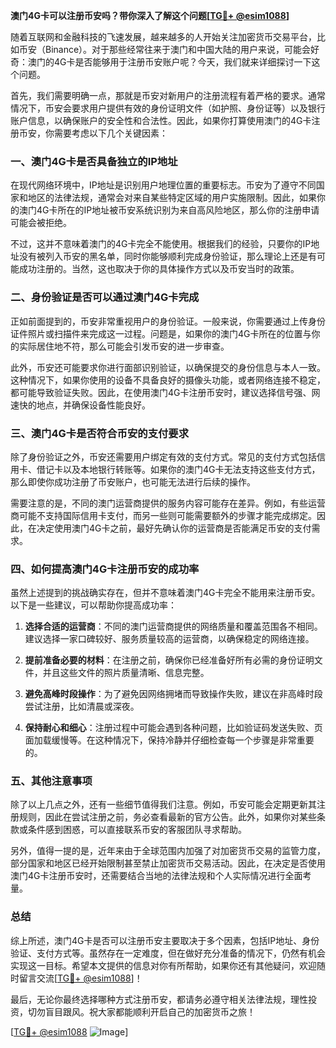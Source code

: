 **澳门4G卡可以注册币安吗？带你深入了解这个问题[[TG💪+ @esim1088](https://t.me/s/esim1088)]**

随着互联网和金融科技的飞速发展，越来越多的人开始关注加密货币交易平台，比如币安（Binance）。对于那些经常往来于澳门和中国大陆的用户来说，可能会好奇：澳门的4G卡是否能够用于注册币安账户呢？今天，我们就来详细探讨一下这个问题。

首先，我们需要明确一点，那就是币安对新用户的注册流程有着严格的要求。通常情况下，币安会要求用户提供有效的身份证明文件（如护照、身份证等）以及银行账户信息，以确保账户的安全性和合法性。因此，如果你打算使用澳门的4G卡注册币安，你需要考虑以下几个关键因素：

### **一、澳门4G卡是否具备独立的IP地址**

在现代网络环境中，IP地址是识别用户地理位置的重要标志。币安为了遵守不同国家和地区的法律法规，通常会对来自某些特定区域的用户实施限制。因此，如果你的澳门4G卡所在的IP地址被币安系统识别为来自高风险地区，那么你的注册申请可能会被拒绝。

不过，这并不意味着澳门的4G卡完全不能使用。根据我们的经验，只要你的IP地址没有被列入币安的黑名单，同时你能够顺利完成身份验证，那么理论上还是有可能成功注册的。当然，这也取决于你的具体操作方式以及币安当时的政策。

### **二、身份验证是否可以通过澳门4G卡完成**

正如前面提到的，币安非常重视用户的身份验证。一般来说，你需要通过上传身份证件照片或扫描件来完成这一过程。问题是，如果你的澳门4G卡所在的位置与你的实际居住地不符，那么可能会引发币安的进一步审查。

此外，币安还可能要求你进行面部识别验证，以确保提交的身份信息与本人一致。这种情况下，如果你使用的设备不具备良好的摄像头功能，或者网络连接不稳定，都可能导致验证失败。因此，在使用澳门4G卡注册币安时，建议选择信号强、网速快的地点，并确保设备性能良好。

### **三、澳门4G卡是否符合币安的支付要求**

除了身份验证之外，币安还需要用户绑定有效的支付方式。常见的支付方式包括信用卡、借记卡以及本地银行转账等。如果你的澳门4G卡无法支持这些支付方式，那么即使你成功注册了币安账户，也可能无法进行后续的操作。

需要注意的是，不同的澳门运营商提供的服务内容可能存在差异。例如，有些运营商可能不支持国际信用卡支付，而另一些则可能需要额外的步骤才能完成绑定。因此，在决定使用澳门4G卡之前，最好先确认你的运营商是否能满足币安的支付需求。

### **四、如何提高澳门4G卡注册币安的成功率**

虽然上述提到的挑战确实存在，但并不意味着澳门4G卡完全不能用来注册币安。以下是一些建议，可以帮助你提高成功率：

1. **选择合适的运营商**：不同的澳门运营商提供的网络质量和覆盖范围各不相同。建议选择一家口碑较好、服务质量较高的运营商，以确保稳定的网络连接。
   
2. **提前准备必要的材料**：在注册之前，确保你已经准备好所有必需的身份证明文件，并且这些文件的照片质量清晰、信息完整。

3. **避免高峰时段操作**：为了避免因网络拥堵而导致操作失败，建议在非高峰时段尝试注册，比如清晨或深夜。

4. **保持耐心和细心**：注册过程中可能会遇到各种问题，比如验证码发送失败、页面加载缓慢等。在这种情况下，保持冷静并仔细检查每一个步骤是非常重要的。

### **五、其他注意事项**

除了以上几点之外，还有一些细节值得我们注意。例如，币安可能会定期更新其注册规则，因此在尝试注册之前，务必查看最新的官方公告。此外，如果你对某些条款或条件感到困惑，可以直接联系币安的客服团队寻求帮助。

另外，值得一提的是，近年来由于全球范围内加强了对加密货币交易的监管力度，部分国家和地区已经开始限制甚至禁止加密货币交易活动。因此，在决定是否使用澳门4G卡注册币安时，还需要结合当地的法律法规和个人实际情况进行全面考量。

### **总结**

综上所述，澳门4G卡是否可以注册币安主要取决于多个因素，包括IP地址、身份验证、支付方式等。虽然存在一定难度，但在做好充分准备的情况下，仍然有机会实现这一目标。希望本文提供的信息对你有所帮助，如果你还有其他疑问，欢迎随时留言交流[[TG💪+ @esim1088](https://t.me/s/esim1088)]！

最后，无论你最终选择哪种方式注册币安，都请务必遵守相关法律法规，理性投资，切勿盲目跟风。祝大家都能顺利开启自己的加密货币之旅！

[[TG💪+ @esim1088](https://t.me/s/esim1088) ![Image](https://i.postimg.cc/4NQfJmqS/Snipaste-2025-05-13-00-14-12.png)]